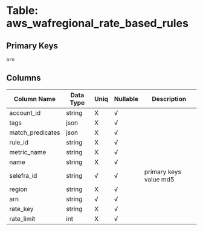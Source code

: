 # Table: aws_wafregional_rate_based_rules

## Primary Keys 

```
arn
```


## Columns 

|  Column Name   |  Data Type  | Uniq | Nullable | Description | 
|  ----  | ----  | ----  | ----  | ---- | 
| account_id | string | X | √ |  | 
| tags | json | X | √ |  | 
| match_predicates | json | X | √ |  | 
| rule_id | string | X | √ |  | 
| metric_name | string | X | √ |  | 
| name | string | X | √ |  | 
| selefra_id | string | √ | √ | primary keys value md5 | 
| region | string | X | √ |  | 
| arn | string | √ | √ |  | 
| rate_key | string | X | √ |  | 
| rate_limit | int | X | √ |  | 


